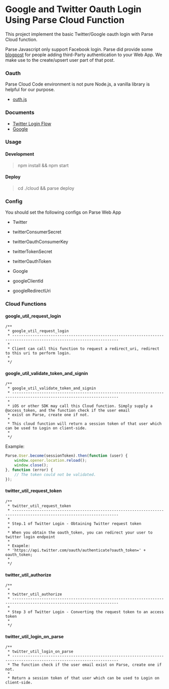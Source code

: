 # Google and Twitter Oauth Login Using Parse Cloud Function
This project implement the basic Twitter/Google oauth login with Parse Cloud function.

Parse Javascript only support Facebook login. 
Parse did provide some [blogpost](https://parse.com/tutorials/adding-third-party-authentication-to-your-web-app) for people adding third-Party authentication to your Web App. We make use to the create/upsert user part of that post.


### Oauth
Parse Cloud Code environment is not pure Node.js, a vanilla library is helpful for our purpose.
- [outh.js](https://oauth.googlecode.com/svn/code/javascript/)

### Documents
- [Twitter Login Flow](https://dev.twitter.com/web/sign-in/implementing)
- [Google](https://developers.google.com/identity/protocols/OAuth2UserAgent)

### Usage

#### Development 
> npm install && npm start

#### Deploy
> cd ./cloud && parse deploy

### Config
You should set the following configs on Parse Web App

- Twitter
 - twitterConsumerSecret
 - twitterOauthConsumerKey
 - twitterTokenSecret
 - twitterOauthToken

- Google
 - googleClientId
 - googleRedirectUri


 
### Cloud Functions

#### google_util_request_login
```
/**
 * google_util_request_login
 * ---------------------------------------------------------------------------------------------------------------------
 *
 * Client can call this function to request a redirect_uri, redirect to this uri to perform login.
 *
 */
```

#### google_util_validate_token_and_signin
```
/**
 * google_util_validate_token_and_signin
 * ---------------------------------------------------------------------------------------------------------------------
 *
 * iOS or other SDK may call this Cloud function. Simply supply a @access_token, and the function check if the user email
 * exist on Parse, create one if not.
 *
 * This cloud function will return a session token of that user which can be used to Login on client-side.
 *
 */
```

 Example:
 ```javascript
 Parse.User.become(sessionToken).then(function (user) {
     window.opener.location.reload();
     window.close();
 }, function (error) {
     // The token could not be validated.
 });
 ```

#### twitter_util_request_token
```
/**
 * twitter_util_request_token
 * ---------------------------------------------------------------------------------------------------------------------
 *
 * Step.1 of Twitter Login - Obtaining Twitter request token
 *
 * When you obtain the oauth_token, you can redirect your user to twitter login endpoint
 *
 * Exapmle:
 * 'https://api.twitter.com/oauth/authenticate?oauth_token=' + oauth_token;
 *
 */
```
 
#### twitter_util_authorize
```
/**
 *
 * twitter_util_authorize
 * ---------------------------------------------------------------------------------------------------------------------
 *
 * Step 3 of Twitter Login - Converting the request token to an access token
 *
 */
```
 
#### twitter_util_login_on_parse
 ```
 /**
  * twitter_util_login_on_parse
  * ---------------------------------------------------------------------------------------------------------------------
  * The function check if the user email exist on Parse, create one if not.
  *
  * Return a session token of that user which can be used to Login on client-side.
 ```
